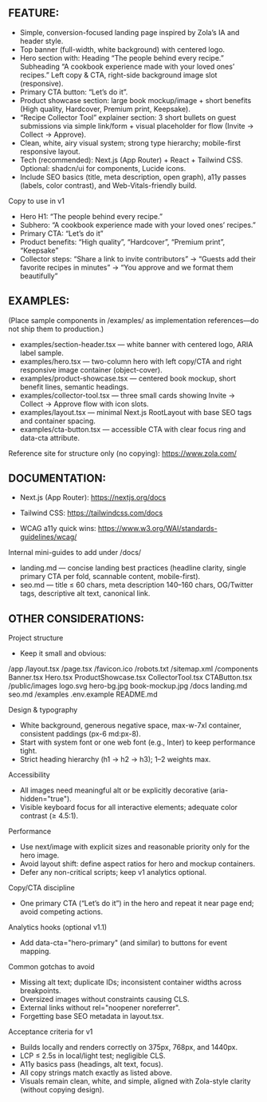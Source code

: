## FEATURE:

- Simple, conversion-focused landing page inspired by Zola’s IA and header style.
- Top banner (full-width, white background) with centered logo.
- Hero section with: Heading “The people behind every recipe.” Subheading “A cookbook experience made with your loved ones’ recipes.” Left copy & CTA, right-side background image slot (responsive).
- Primary CTA button: “Let’s do it”.
- Product showcase section: large book mockup/image + short benefits (High quality, Hardcover, Premium print, Keepsake).
- “Recipe Collector Tool” explainer section: 3 short bullets on guest submissions via simple link/form + visual placeholder for flow (Invite → Collect → Approve).
- Clean, white, airy visual system; strong type hierarchy; mobile-first responsive layout.
- Tech (recommended): Next.js (App Router) + React + Tailwind CSS. Optional: shadcn/ui for components, Lucide icons.
- Include SEO basics (title, meta description, open graph), a11y passes (labels, color contrast), and Web-Vitals-friendly build.

Copy to use in v1
- Hero H1: “The people behind every recipe.”
- Subhero: “A cookbook experience made with your loved ones’ recipes.”
- Primary CTA: “Let’s do it”
- Product benefits: “High quality”, “Hardcover”, “Premium print”, “Keepsake”
- Collector steps: “Share a link to invite contributors” → “Guests add their favorite recipes in minutes” → “You approve and we format them beautifully”

## EXAMPLES:

(Place sample components in /examples/ as implementation references—do not ship them to production.)

- examples/section-header.tsx — white banner with centered logo, ARIA label sample.
- examples/hero.tsx — two-column hero with left copy/CTA and right responsive image container (object-cover).
- examples/product-showcase.tsx — centered book mockup, short benefit lines, semantic headings.
- examples/collector-tool.tsx — three small cards showing Invite → Collect → Approve flow with icon slots.
- examples/layout.tsx — minimal Next.js RootLayout with base SEO tags and container spacing.
- examples/cta-button.tsx — accessible CTA with clear focus ring and data-cta attribute.

Reference site for structure only (no copying): https://www.zola.com/

## DOCUMENTATION:

- Next.js (App Router): https://nextjs.org/docs

- Tailwind CSS: https://tailwindcss.com/docs

- WCAG a11y quick wins: https://www.w3.org/WAI/standards-guidelines/wcag/

Internal mini-guides to add under /docs/
- landing.md — concise landing best practices (headline clarity, single primary CTA per fold, scannable content, mobile-first).
- seo.md — title ≤ 60 chars, meta description 140–160 chars, OG/Twitter tags, descriptive alt text, canonical link.

## OTHER CONSIDERATIONS:

Project structure
- Keep it small and obvious:

/app
  /layout.tsx
  /page.tsx
  /favicon.ico
  /robots.txt
  /sitemap.xml
/components
  Banner.tsx
  Hero.tsx
  ProductShowcase.tsx
  CollectorTool.tsx
  CTAButton.tsx
/public/images
  logo.svg
  hero-bg.jpg
  book-mockup.jpg
/docs
  landing.md
  seo.md
/examples
.env.example
README.md

Design & typography
- White background, generous negative space, max-w-7xl container, consistent paddings (px-6 md:px-8).
- Start with system font or one web font (e.g., Inter) to keep performance tight.
- Strict heading hierarchy (h1 → h2 → h3); 1–2 weights max.

Accessibility
- All images need meaningful alt or be explicitly decorative (aria-hidden="true").
- Visible keyboard focus for all interactive elements; adequate color contrast (≥ 4.5:1).

Performance
- Use next/image with explicit sizes and reasonable priority only for the hero image.
- Avoid layout shift: define aspect ratios for hero and mockup containers.
- Defer any non-critical scripts; keep v1 analytics optional.

Copy/CTA discipline
- One primary CTA (“Let’s do it”) in the hero and repeat it near page end; avoid competing actions.

Analytics hooks (optional v1.1)
- Add data-cta="hero-primary" (and similar) to buttons for event mapping.

Common gotchas to avoid
- Missing alt text; duplicate IDs; inconsistent container widths across breakpoints.
- Oversized images without constraints causing CLS.
- External links without rel="noopener noreferrer".
- Forgetting base SEO metadata in layout.tsx.

Acceptance criteria for v1
- Builds locally and renders correctly on 375px, 768px, and 1440px.
- LCP ≤ 2.5s in local/light test; negligible CLS.
- A11y basics pass (headings, alt text, focus).
- All copy strings match exactly as listed above.
- Visuals remain clean, white, and simple, aligned with Zola-style clarity (without copying design).